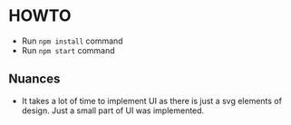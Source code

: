 # HOWTO

- Run `npm install` command
- Run `npm start` command


## Nuances

- It takes a lot of time to implement UI as there is just a svg elements of design. Just a small part of UI was implemented.
